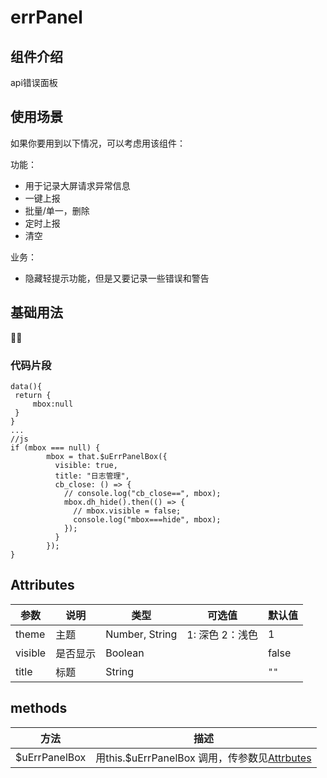 # errPanel

## 组件介绍

api错误面板

## 使用场景

如果你要用到以下情况，可以考虑用该组件：

功能：

* 用于记录大屏请求异常信息
* 一键上报
* 批量/单一，删除
* 定时上报
* 清空

业务：

* 隐藏轻提示功能，但是又要记录一些错误和警告

## 基础用法

🤔🤔

### 代码片段

```vue
data(){
 return {
     mbox:null
 }
}
...
//js
if (mbox === null) {
        mbox = that.$uErrPanelBox({
          visible: true,
          title: "日志管理",
          cb_close: () => {
            // console.log("cb_close==", mbox);
            mbox.dh_hide().then(() => {
              // mbox.visible = false;
              console.log("mbox===hide", mbox);
            });
          }
        });
} 
```

## Attributes

| 参数    | 说明     | 类型           | 可选值          | 默认值 |
| ------- | -------- | -------------- | --------------- | ------ |
| theme   | 主题     | Number, String | 1: 深色 2：浅色 | 1      |
| visible | 是否显示 | Boolean        |                 | false  |
| title   | 标题     | String         |                 | `""`   |

## methods

| 方法          | 描述                                                       |
| ------------- | ---------------------------------------------------------- |
| $uErrPanelBox | 用this.$uErrPanelBox 调用，传参数见[Attrbutes](#Attrbutes) |





